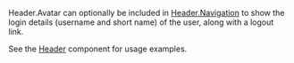 Header.Avatar can optionally be included in [Header.Navigation](#/Navigation?id=headernavigation) to show the login details (username and short name) of the user, along with a logout link.

See the [Header](#/Navigation?id=header) component for usage examples.
